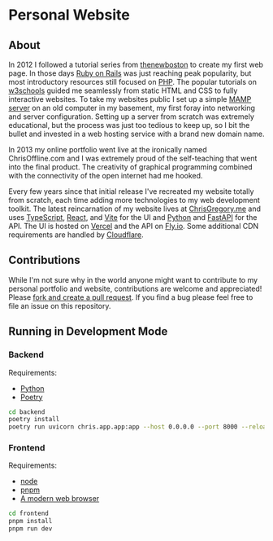 # Personal Website

## About

In 2012 I followed a tutorial series from [thenewboston](https://www.youtube.com/watch?v=k3dJKtQmyd0&list=PLC1322B5A0180C946&index=2) to create my first web page. In those days [Ruby on Rails](https://rubyonrails.org) was just reaching peak popularity, but most introductory resources still focused on [PHP](https://www.php.net). The popular tutorials on [w3schools](https://www.w3schools.com/php) guided me seamlessly from static HTML and CSS to fully interactive websites. To take my websites public I set up a simple [MAMP server](https://www.mamp.info/en/mac) on an old computer in my basement, my first foray into networking and server configuration. Setting up a server from scratch was extremely educational, but the process was just too tedious to keep up, so I bit the bullet and invested in a web hosting service with a brand new domain name.

In 2013 my online portfolio went live at the ironically named ChrisOffline.com and I was extremely proud of the self-teaching that went into the final product. The creativity of graphical programming combined with the connectivity of the open internet had me hooked.

Every few years since that initial release I've recreated my website totally from scratch, each time adding more technologies to my web development toolkit. The latest reincarnation of my website lives at [ChrisGregory.me](https://www.chrisgregory.me) and uses [TypeScript](https://www.typescriptlang.org), [React](https://reactjs.org), and [Vite](https://vitejs.dev) for the UI and [Python](https://www.python.org) and [FastAPI](https://fastapi.tiangolo.com) for the API. The UI is hosted on [Vercel](https://vercel.com) and the API on [Fly.io](https://fly.io). Some additional CDN requirements are handled by [Cloudflare](https://www.cloudflare.com).

## Contributions

While I'm not sure why in the world anyone might want to contribute to my personal portfolio and website, contributions are welcome and appreciated! Please [fork and create a pull request](https://guides.github.com/activities/forking). If you find a bug please feel free to file an issue on this repository.

## Running in Development Mode

### Backend

Requirements:

- [Python](https://www.python.org)
- [Poetry](https://python-poetry.org)

```bash
cd backend
poetry install
poetry run uvicorn chris.app.app:app --host 0.0.0.0 --port 8000 --reload
```

### Frontend

Requirements:

- [node](https://nodejs.org)
- [pnpm](https://pnpm.io)
- [A modern web browser](https://www.google.com/chrome)

```bash
cd frontend
pnpm install
pnpm run dev
```
